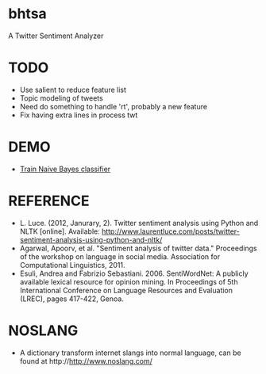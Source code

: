 # bhtsa
A Twitter Sentiment Analyzer


# TODO
  * Use salient to reduce feature list
  * Topic modeling of tweets
  * Need do something to handle 'rt', probably a new feature
  * Fix having extra lines in process twt

# DEMO
  * [Train Naive Bayes classifier](bhtsa/trainNBClassifier.ipynb)

# REFERENCE
  * L. Luce. (2012, Janurary, 2). Twitter sentiment analysis using Python and NLTK [online]. Available: http://www.laurentluce.com/posts/twitter-sentiment-analysis-using-python-and-nltk/
  * Agarwal, Apoorv, et al. "Sentiment analysis of twitter data." Proceedings of the workshop on language in social media. Association for Computational Linguistics, 2011.
  * Esuli, Andrea and Fabrizio Sebastiani. 2006. SentiWordNet: A publicly available lexical resource for opinion mining. In Proceedings of 5th International Conference on Language Resources and Evaluation (LREC), pages 417-422, Genoa.

# NOSLANG
  * A dictionary transform internet slangs into normal language, can be found at http://http://www.noslang.com/
